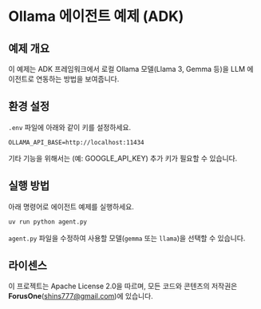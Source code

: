 # Ollama 에이전트 예제 (ADK)

## 예제 개요
이 예제는 ADK 프레임워크에서 로컬 Ollama 모델(Llama 3, Gemma 등)을 LLM 에이전트로 연동하는 방법을 보여줍니다.

## 환경 설정
`.env` 파일에 아래와 같이 키를 설정하세요.

```
OLLAMA_API_BASE=http://localhost:11434
```

기타 기능을 위해서는 (예: GOOGLE_API_KEY) 추가 키가 필요할 수 있습니다.

## 실행 방법
아래 명령어로 에이전트 예제를 실행하세요.

```bash
uv run python agent.py
```

`agent.py` 파일을 수정하여 사용할 모델(`gemma` 또는 `llama`)을 선택할 수 있습니다.


## 라이센스
이 프로젝트는 Apache License 2.0을 따르며, 모든 코드와 콘텐츠의 저작권은 **ForusOne**(shins777@gmail.com)에 있습니다.
